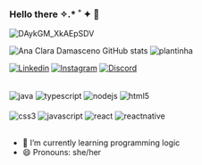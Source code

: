 ### Hello there ✧.* ˚ ✦   🌻
![DAykGM_XkAEpSDV](https://user-images.githubusercontent.com/127156241/225168957-6783ab2b-41f4-4532-8095-fb7b8a91e4b6.jpg)


![Ana Clara Damasceno GitHub stats](https://github-readme-stats.vercel.app/api?username=AnaClaraDamasceno18&show_icons=true&theme=gruvbox) 
![plantinha](https://user-images.githubusercontent.com/127156241/225166885-cb2feb4f-572b-4da8-8269-38f123e0efb5.gif) 
<!-- "COMENTÁRIO -->
<!-- "COMENTÁRIO" --> 


[![Linkedin](https://img.shields.io/badge/LinkedIn-F5E27F?style=for-the-badge&logo=linkedin&logoColor=black)](https://www.linkedin.com/in/AnaClaradePaulaBrancoDamasceno/)
[![Instagram](https://img.shields.io/badge/Instagram-F5E27F?style=for-the-badge&logo=instagram&logoColor=black)](https://www.instagram.com/ana.pbd/)
[![Discord](https://img.shields.io/badge/Discord-F5E27F?style=for-the-badge&logo=discord&logoColor=black)](https://discord.com/channels/nanaicer#8389)

<div style="display: inline_block"><br/>
    <img align="center" alt="java" src="https://img.shields.io/badge/Java-fe8019?style=for-the-badge&logo=java&logoColor=black" />
    <img align="center" alt="typescript" src="https://img.shields.io/badge/TypeScript-fe8019?style=for-the-badge&logo=typescript&logoColor=black" />
    <img align="center" alt="nodejs" src="https://img.shields.io/badge/Node.js-fe8019?style=for-the-badge&logo=node.js&logoColor=black" />
    <img align="center" alt="html5" src="https://img.shields.io/badge/HTML5-fe8019?style=for-the-badge&logo=html5&logoColor=black" />
<div style="display: inline_block"><br/>
    <img align="center" alt="css3" src="https://img.shields.io/badge/CSS3-8ec07c?style=for-the-badge&logo=css3&logoColor=black" />
    <img align="center" alt="javascript" src="https://img.shields.io/badge/JavaScript-8ec07c?style=for-the-badge&logo=javascript&logoColor=black" />
    <img align="center" alt="react" src="https://img.shields.io/badge/React-8ec07c?style=for-the-badge&logo=react&logoColor=black" />
    <img align="center" alt="reactnative" src="https://img.shields.io/badge/React_Native-8ec07c?style=for-the-badge&logo=react&logoColor=black" />
</div></br>

- 🌱 I’m currently learning programming logic
- 😄 Pronouns: she/her
